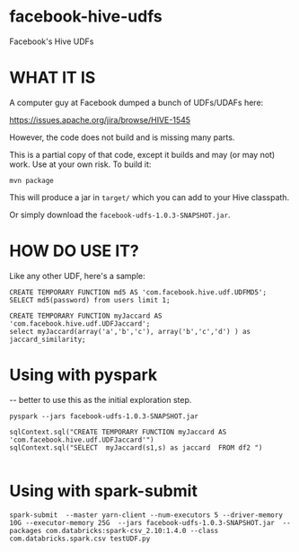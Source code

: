 facebook-hive-udfs
==================

Facebook's Hive UDFs

# WHAT IT IS

A computer guy at Facebook dumped a bunch of UDFs/UDAFs here:

https://issues.apache.org/jira/browse/HIVE-1545

However, the code does not build and is missing many parts.

This is a partial copy of that code, except it builds and may (or may not) work. Use at your own risk. To build it:

```
mvn package
```

This will produce a jar in `target/` which you can add to your Hive classpath.

Or simply download the `facebook-udfs-1.0.3-SNAPSHOT.jar`.

# HOW DO USE IT?

Like any other UDF, here's a sample:

```
CREATE TEMPORARY FUNCTION md5 AS 'com.facebook.hive.udf.UDFMD5';
SELECT md5(password) from users limit 1;
```
```
CREATE TEMPORARY FUNCTION myJaccard AS 'com.facebook.hive.udf.UDFJaccard';
select myJaccard(array('a','b','c'), array('b','c','d') ) as jaccard_similarity;
```

# Using with pyspark   
-- better to use this as the initial exploration step.

```
pyspark --jars facebook-udfs-1.0.3-SNAPSHOT.jar
```

```
sqlContext.sql("CREATE TEMPORARY FUNCTION myJaccard AS 'com.facebook.hive.udf.UDFJaccard'")
sqlContext.sql("SELECT  myJaccard(s1,s) as jaccard  FROM df2 ")


```
# Using with spark-submit 

```
spark-submit  --master yarn-client --num-executors 5 --driver-memory 10G --executor-memory 25G  --jars facebook-udfs-1.0.3-SNAPSHOT.jar  --packages com.databricks:spark-csv_2.10:1.4.0 --class com.databricks.spark.csv testUDF.py
```


